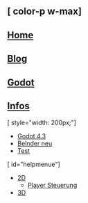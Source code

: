 [ color-p w-max]
---
[Home](#/)
---
[Blog](#/blog/)
---
[Godot](#/godot/)
---
[Infos](#/infos/)
---

[ style="width: 200px;"]
- [Godot 4.3](#/blog/godot_43)
- [Belnder neu](#/blog/blender_neu)
- [Test](#/blog/test)

[ id="helpmenue"]
- [2D](#/help/2d/)
  - [Player Steuerung](#/help/2d/player)
- [3D](#/help/3d/)
